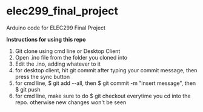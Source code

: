 # elec299_final_project
Arduino code for ELEC299 Final Project

**Instructions for using this repo**
1. Git clone using cmd line or Desktop Client
2. Open .ino file from the folder you cloned into
3. Edit the .ino, adding whatever to it
4. for desktop client, hit git commit after typing your commit message, then press the sync button
5. for cmd line, $ git add --all, then $ git commit -m "insert message", then $ git push
6. for cmd line, make sure to do $ git checkout everytime you cd into the repo. otherwise new changes won't be seen
